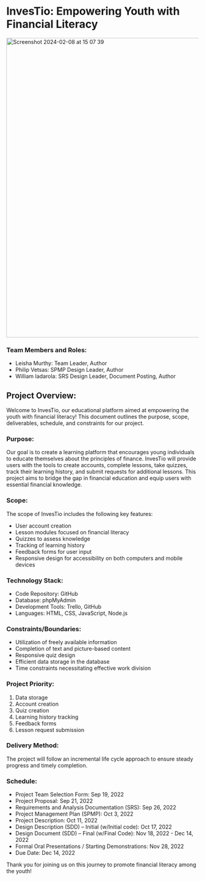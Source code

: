 # InvesTio: Empowering Youth with Financial Literacy
<img width="785" alt="Screenshot 2024-02-08 at 15 07 39" src="https://github.com/lnmurthy/InvesTio/assets/60281490/5b1b84f4-6bd2-4683-9314-a345549c3263">

### Team Members and Roles:

- Leisha Murthy: Team Leader, Author
- Philip Vetsas: SPMP Design Leader, Author
- William Iadarola: SRS Design Leader, Document Posting, Author

## Project Overview:

Welcome to InvesTio, our educational platform aimed at empowering the youth with financial literacy! This document outlines the purpose, scope, deliverables, schedule, and constraints for our project.

### Purpose:

Our goal is to create a learning platform that encourages young individuals to educate themselves about the principles of finance. InvesTio will provide users with the tools to create accounts, complete lessons, take quizzes, track their learning history, and submit requests for additional lessons. This project aims to bridge the gap in financial education and equip users with essential financial knowledge.

### Scope:

The scope of InvesTio includes the following key features:
- User account creation
- Lesson modules focused on financial literacy
- Quizzes to assess knowledge
- Tracking of learning history
- Feedback forms for user input
- Responsive design for accessibility on both computers and mobile devices

### Technology Stack:
- Code Repository: GitHub
- Database: phpMyAdmin
- Development Tools: Trello, GitHub
- Languages: HTML, CSS, JavaScript, Node.js
  
### Constraints/Boundaries:

- Utilization of freely available information
- Completion of text and picture-based content
- Responsive quiz design
- Efficient data storage in the database
- Time constraints necessitating effective work division

### Project Priority:

1. Data storage
2. Account creation
3. Quiz creation
4. Learning history tracking
5. Feedback forms
6. Lesson request submission

### Delivery Method:

The project will follow an incremental life cycle approach to ensure steady progress and timely completion.

### Schedule:

- Project Team Selection Form: Sep 19, 2022
- Project Proposal: Sep 21, 2022
- Requirements and Analysis Documentation (SRS): Sep 26, 2022
- Project Management Plan (SPMP): Oct 3, 2022
- Project Description: Oct 11, 2022
- Design Description (SDD) – Initial (w/Initial code): Oct 17, 2022
- Design Document (SDD) – Final (w/Final Code): Nov 18, 2022 - Dec 14, 2022
- Formal Oral Presentations / Starting Demonstrations: Nov 28, 2022
- Due Date: Dec 14, 2022

Thank you for joining us on this journey to promote financial literacy among the youth!
